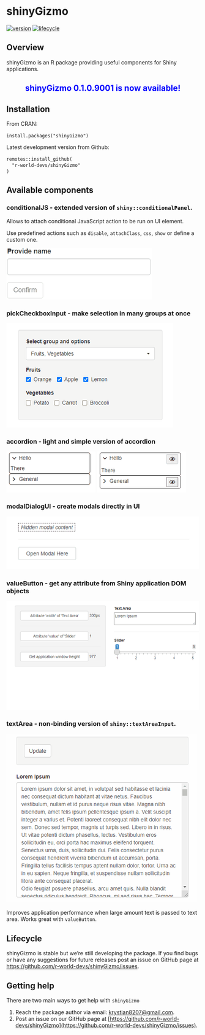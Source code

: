
# shinyGizmo

[![version](https://img.shields.io/static/v1.svg?label=github.com&message=v.0.1.0.9001&color=ff69b4)](https://img.shields.io/static/v1.svg?label=github.com&message=v.0.1&color=ff69b4)
[![lifecycle](https://img.shields.io/badge/lifecycle-stable-success.svg)](https://lifecycle.r-lib.org/articles/stages.html#stable)

## Overview

shinyGizmo is an R package providing useful components for Shiny
applications.

<center>

## <span style="color:blue"> shinyGizmo 0.1.0.9001 is now available!</span>

</center>

## Installation

From CRAN:

    install.packages("shinyGizmo")

Latest development version from Github:

    remotes::install_github(
      "r-world-devs/shinyGizmo"
    )

## Available components

### conditionalJS - extended version of `shiny::conditionalPanel`.

Allows to attach conditional JavaScript action to be run on UI element.

Use predefined actions such as `disable`, `attachClass`, `css`, `show`
or define a custom one.

![](./man/figures/condjs.gif)

### pickCheckboxInput - make selection in many groups at once

![](./man/figures/pickcheckbox.gif)

### accordion - light and simple version of accordion

![](./man/figures/accordion.gif) ![](./man/figures/accordion_enroll.gif)

### modalDialogUI - create modals directly in UI

![](./man/figures/modalui.gif)

### valueButton - get any attribute from Shiny application DOM objects

![](./man/figures/valuebutton.gif)

### textArea - non-binding version of `shiny::textAreaInput`.

![](./man/figures/textarea.gif)

Improves application performance when large amount text is passed to
text area. Works great with `valueButton`.

## Lifecycle

shinyGizmo is stable but we’re still developing the package. If you find
bugs or have any suggestions for future releases post an issue on GitHub
page at <https://github.com/r-world-devs/shinyGizmo/issues>.

## Getting help

There are two main ways to get help with `shinyGizmo`

1.  Reach the package author via email: <krystian8207@gmail.com>.
2.  Post an issue on our GitHub page at
    [https://github.com/r-world-devs/shinyGizmo](https://github.com/r-world-devs/shinyGizmo/issues).
